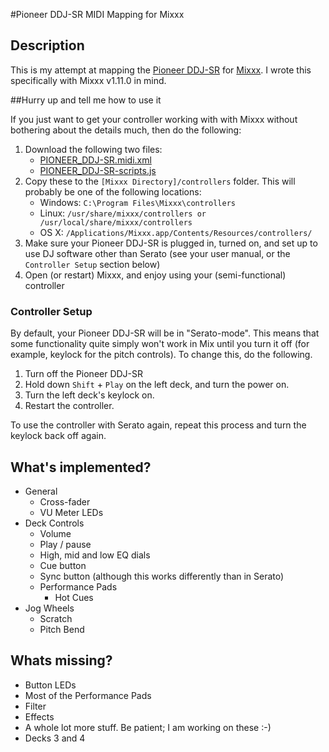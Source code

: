 #Pioneer DDJ-SR MIDI Mapping for Mixxx

## Description 

This is my attempt at mapping the [Pioneer DDJ-SR](http://pioneerdj.com/english/products/controller/ddj-sr.html) for [Mixxx](http://www.mixxx.org/). I wrote this specifically with Mixxx v1.11.0 in mind.

##Hurry up and tell me how to use it

If you just want to get your controller working with with Mixxx without bothering about the details much, then do the following:

1. Download the following two files:
    - [PIONEER_DDJ-SR.midi.xml](https://github.com/hrudham/Mixxx-Pioneer-DDJ-SR/blob/master/PIONEER_DDJ-SR.midi.xml)
    - [PIONEER_DDJ-SR-scripts.js](https://github.com/hrudham/Mixxx-Pioneer-DDJ-SR/blob/master/PIONEER_DDJ-SR-scripts.js)
2. Copy these to the `[Mixxx Directory]/controllers` folder. This will probably be one of the following locations:
    - Windows: `C:\Program Files\Mixxx\controllers`
    - Linux: `/usr/share/mixxx/controllers or /usr/local/share/mixxx/controllers`
    - OS X: `/Applications/Mixxx.app/Contents/Resources/controllers/`
3. Make sure your Pioneer DDJ-SR is plugged in, turned on, and set up to use DJ software other than Serato (see your user manual, or the `Controller Setup` section below)
4. Open (or restart) Mixxx, and enjoy using your (semi-functional) controller

### Controller Setup

By default, your Pioneer DDJ-SR will be in "Serato-mode". This means that some functionality quite simply won't work in Mix until you turn it off (for example, keylock for the pitch controls). To change this, do the following.

1. Turn off the Pioneer DDJ-SR
2. Hold down `Shift` + `Play` on the left deck, and turn the power on.
3. Turn the left deck's keylock on.
4. Restart the controller.
	
To use the controller with Serato again, repeat this process and turn the keylock back off again. 

## What's implemented?

- General
    - Cross-fader
	- VU Meter LEDs
- Deck Controls
    - Volume
    - Play / pause
	- High, mid and low EQ dials
	- Cue button
	- Sync button (although this works differently than in Serato)
	- Performance Pads
		- Hot Cues
- Jog Wheels
    - Scratch
	- Pitch Bend

## Whats missing?

- Button LEDs
- Most of the Performance Pads
- Filter
- Effects
- A whole lot more stuff. Be patient; I am working on these :-)
- Decks 3 and 4
